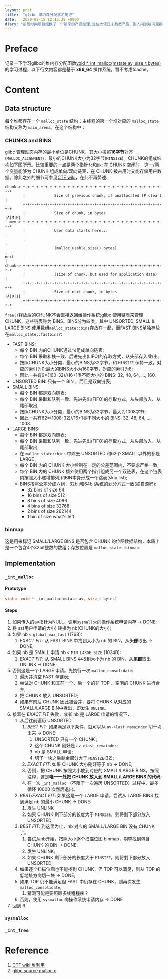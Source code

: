 ```yaml
---
layout: post
title:  "glibc 堆内存分配学习笔记"
date:   2020-08-15 12:15:38 +0800
diary: "前段时间项目组换了一个新来的产品经理;这位大佬还未熟悉产品，别人问到啥问题都要找测试回答，连客户演示、销售之类的问题都要来找测试，晕😵，到底我是产品还是你是产品？"
---
```


# Preface

记录一下学习glibc的堆内存分配函数[void *_int_malloc(mstate av, size_t bytes)](https://code.woboq.org/userspace/glibc/malloc/malloc.c.html#_int_malloc)的学习过程，以下行文内容都是基于 **x86_64** 操作系统，暂不考虑tcache。

# Content

## Data structure

每个堆都存在一个 `malloc_state` 结构；主线程的第一个堆对应的 `malloc_state` 结构又称为 `main_arena`。在这个结构中：

### CHUNKS and BINS

glibc 管理动态内存的最小单位是CHUNK，其大小按照**16字节**对齐(`MALLOC_ALIGNMENT`)，最小的CHUNK大小为32字节(`MINSIZE`)。CHUNK的组成结构如下图所示。比较重要的一点是两个指针`fd`和`bk`: 在 CHUNK 空闲时，这一/两个变量能够为 CHUNK 组成单向/双向链表，在 CHUNK 被占用时又能存储用户数据。除此之外的细节可参见[CTF wiki](https://ctf-wiki.github.io/ctf-wiki/pwn/linux/glibc-heap/heap_structure-zh/#malloc_chunk)，在此不再赘述:
```
chunk-> +-+-+-+-+-+-+-+-+-+-+-+-+-+-+-+-+-+-+-+-+-+-+-+-+-+-+-+-+-+-+-+-+
        |             Size of previous chunk, if unallocated (P clear)  |
        +-+-+-+-+-+-+-+-+-+-+-+-+-+-+-+-+-+-+-+-+-+-+-+-+-+-+-+-+-+-+-+-+
        |             Size of chunk, in bytes                     |A|M|P|
  mem-> +-+-+-+-+-+-+-+-+-+-+-+-+-+-+-+-+-+-+-+-+-+-+-+-+-+-+-+-+-+-+-+-+
        |             User data starts here...                          .
        .                                                               .
        .             (malloc_usable_size() bytes)                      .
next    .                                                               |
chunk-> +-+-+-+-+-+-+-+-+-+-+-+-+-+-+-+-+-+-+-+-+-+-+-+-+-+-+-+-+-+-+-+-+
        |             (size of chunk, but used for application data)    |
        +-+-+-+-+-+-+-+-+-+-+-+-+-+-+-+-+-+-+-+-+-+-+-+-+-+-+-+-+-+-+-+-+
        |             Size of next chunk, in bytes                |A|0|1|
        +-+-+-+-+-+-+-+-+-+-+-+-+-+-+-+-+-+-+-+-+-+-+-+-+-+-+-+-+-+-+-+-+
```

`free()`释放后的CHUNK不会直接返回给操作系统;glibc 使用链表来管理CHUNK，这些链表称为 BINS。BINS分为四类，其中 UNSORTED, SMALL & LARGE BINS 使用数组`malloc_state::bins`存放在一起，而FAST BINS单独存放在`malloc_state::fastbinsY`:

- FAST BINS: 
  - 每个 BIN 内的CHUNK通过`fd`组成单向链表;
  - 每个 BIN 采取和栈一致、后进先出(LIFO)的存取方式，从头部存入/取出;
  - 按照CHUNK大小分类，最小的BINS为32字节，和 `MINSIZE` 保持一致，对应的索引为0;最大的BINS大小为160字节，对应的索引为8;
  - 因此一共有9=(160-32)//16+1类不同大小的 BINS: 32, 48, 64, ..., 160.
- UNSORTED BIN: 只有一个 BIN ，而且是双向链表;
- SMALL BINS:
  - 每个 BIN 都是双向链表;
  - 每个 BIN 采取和队列一致、先进先出(FIFO)的存取方式，从头部放入、从尾部取出;
  - 按照CHUNK大小分类，最小的BINS为32字节，最大为1008字节;
  - 因此一共有62=(1008-32)//16+1类不同大小的 BINS: 32, 48, 64, ..., 1008.
- LARGE BINS:
  - 每个 BIN 都是双向链表;
  - 每个 BIN 采取和队列一致、先进先出(FIFO)的存取方式，从头部放入、从尾部取出;
  - 在 `malloc_state::bins` 中除去 UNSORTED 和62个 SMALL 以外的都是 LARGE ;
  - 每个 BIN 内的 CHUNK 大小控制在一定的公差范围内，不要求严格一致;
  - 每个 BIN 内的 CHUNK 额外使用两个指针组成另一个双链表，在这个链表内按照大小递增排列;和BIN本身形成一个跳表(skip list);
  - BINS按照公差分成六组，32bit和64bit系统的划分方式一致(摘自源码):
    - 32 bins of size      64
    - 16 bins of size     512
    - 8 bins of size    4096
    - 4 bins of size   32768
    - 2 bins of size  262144
    - 1 bin  of size what's left

### binmap

这是用来标记 SMALL/LARGE BINS 是否包含 CHUNK 的位图数据结构，本质上是一个包含4个32bit整数的数组；存放位置是 `malloc_state::binmap`

## Implementation

### `_int_malloc`

#### Prototype

```c
static void * _int_malloc(mstate av, size_t bytes)
```

#### Steps

1. 如果传入的av指针为NULL，调用`sysmalloc`向操作系统申请内存 -> DONE;
2. 将 sz(用户申请的大小) 转换为 nb(CHUNK的大小);
3. 如果 nb < `global_max_fast` (176B):
   1. *EXACT FIT*: 从 FAST BINS 中找到大小为 nb 的 BIN，从**头部**取出 -> DONE;
4. 如果 nb 是 SMALL 申请 nb < `MIN_LARGE_SIZE` (1024B):
   1. *EXACT FIT*: 从 SMALL BINS 中找到大小为 nb 的 BIN，从**尾部**取出，UNLINK -> DONE;
5. 否则这是一个 LARGE 申请。先执行一次 `malloc_consolidate`:
   1. 遍历并清空 FAST 单链表;
   2. 尝试对 CHUNK 和其前一个、后一个的非 TOP 、空闲的 CHUNK 进行合并;
   3. 把 CHUNK 放入 UNSORTED;
   4. 如果有前后 CHUNK 因此被合并，要将 CHUNK 从对应的 SMALL/LARGE BIN中拆出，即发生 `UNLINK`。
6. 接着在 *EXACT FIT* 失败，或者 nb 是 LARGE 申请的情况下，
   1. 从后往前遍历 UNSORTED 
      1. *BEST FIT*: 如果满足以下条件，就可以从 `av->last_remainder` 切一块出来 -> DONE:
         1. UNSORTED 只有一个 CHUNK ;
         2. 这个 CHUNK 刚好是 `av->last_remainder`;
         3. nb 是 SMALL 申请;
         4. 切了一块之后剩余部分大于 `MINSIZE`(32);
      2. *EXACT FIT*: 如果 CHUNK 大小刚好等于 nb -> DONE;
      3. 否则，把 CHUNK 按照大小放到对应的 SMALL/LARGE BINS。按照注释，这是**唯一一处把 CHUNK 放入到 SMALL/LARGE BINS 的代码**;
      4. 在一次 `_int_malloc` （不限于一次遍历 UNSORTED）过程中，最多循环 10000 次然后退出。
   2. *BEST/EXACT FIT*: 如果这是一个 LARGE 申请，尝试从 LARGE BINS 找到满足 nb 的最小 CHUNK -> DONE:
      1. 发生 UNLINK
      2. 如果 CHUNK 剩下部分的长度大于 `MINSIZE`，则将剩下部分放入 UNSORTED;
   3. *BEST FIT*: 到这里为止，nb 对应的 SMALL/LARGE BIN 没有 CHUNK 了。
      1. 尝试从nb开始，按照大小逐个扫描位图 binmap，期望找到包含 CHUNK 的 BIN -> DONE;
      2. 发生 UNLINK;
      3. 如果 CHUNK 剩下部分的长度大于 `MINSIZE`，则将剩下部分放入 UNSORTED;
   4. 如果逐个扫描位图也不能找到 CHUNK，但 TOP 可以满足，则从 TOP 的低地址方向切一块 -> DONE;
   5. 如果 TOP 仍不能满足但 FAST 中仍存在 CHUNK，则再次发生 `malloc_consolidate`;
      1. 猜测可能是要照顾多线程程序？
   6. 否则，使用 `sysmalloc` 向操作系统申请内存 -> DONE
7. 回到 6.

### `sysmalloc`

### `_int_free`

# Reference

1. [CTF wiki 堆利用](https://ctf-wiki.github.io/ctf-wiki/pwn/linux/glibc-heap/introduction-zh/)
2. [glibc source malloc.c](https://code.woboq.org/userspace/glibc/malloc/malloc.c.html)